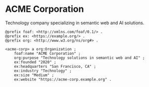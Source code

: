 # ACME Corporation

Technology company specializing in semantic web and AI solutions.

```turtle
@prefix foaf: <http://xmlns.com/foaf/0.1/> .
@prefix ex: <https://example.org/> .
@prefix org: <http://www.w3.org/ns/org#> .

<acme-corp> a org:Organization ;
    foaf:name "ACME Corporation" ;
    org:purpose "Technology solutions in semantic web and AI" ;
    ex:founded "2020" ;
    ex:headquarters "San Francisco, CA" ;
    ex:industry "Technology" ;
    ex:size "Medium" ;
    ex:website "https://acme-corp.example.org" .
```